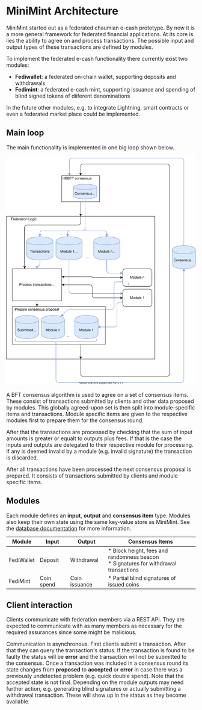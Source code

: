 # MiniMint Architecture

MiniMint started out as a federated chaumian e-cash prototype.
By now it is a more general framework for federated financial applications.
At its core is lies the ability to agree on and process transactions.
The possible input and output types of these transactions are defined by modules.

To implement the federated e-cash functionality there currently exist two modules:
* **Fediwallet**: a federated on-chain wallet, supporting deposits and withdrawals
* **Fedimint**: a federated e-cash mint, supporting issuance and spending of blind signed tokens of diiferent denominations

In the future other modules, e.g. to integrate Lightning, smart contracts or even a federated market place could be implemented.

## Main loop
The main functionality is implemented in one big loop shown below.

![Control and data flow in MiniMint](./architecture.svg)

A BFT consensus algorithm is used to agree on a set of consensus items.
These consist of transactions submitted by clients and other data proposed by modules.
This globally agreed-upon set is then split into module-specific items and transactions.
Module specific items are given to the respective modules first to prepare them for the consensus round.

After that the transactions are processed by checking that the sum of input amounts is greater or equalt to outputs plus fees.
If that is the case the inputs and outputs are delegated to their respective module for processing.
If any is deemed invalid by a module (e.g. invalid signature) the transaction is discarded.

After all transactions have been processed the next consensus proposal is prepared.
It consists of transactions submitted by clients and module specific items.

## Modules
Each module defines an **input**, **output** and **consensus item** type.
Modules also keep their own state using the same key-value store as MiniMint.
See the [database documentation](database.md) for more information.

| Module     | Input      | Output        | Consensus Items                                                                        |
|------------|------------|---------------|----------------------------------------------------------------------------------------|
| FediWallet | Deposit    | Withdrawal    | * Block height, fees and randomness beacon<br>* Signatures for withdrawal transactions |
| FediMint   | Coin spend | Coin issuance | * Partial blind signatures of issued coins                                             |

## Client interaction
Clients communicate with federation members via a REST API.
They are expected to communicate with as many members as necessary for the required assurances since some might be malicious.

Communication is asynchronous. First clients submit a transaction. After that they can query the transaction's status.
If the transaction is found to be faulty the status will be **error** and the transaction will not be submitted to the consensus.
Once a transaction was included in a consensus round its state changes from **proposed** to **accepted** or **error** in case there was a previously undetected problem (e.g. quick double spend).
Note that the accepted state is not final.
Depending on the module outputs may need further action, e.g. generating blind signatures or actually submitting a withdrawal transaction.
These will show up in the status as they become available.